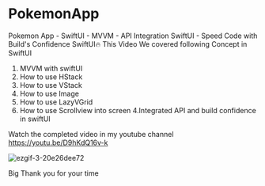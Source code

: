 # PokemonApp

Pokemon App - SwiftUI - MVVM - API Integration SwiftUI - Speed Code with Build's Confidence SwiftUI🔥
This Video We covered following Concept in SwiftUI 
1. MVVM with swiftUI
2. How to use HStack
3. How to use VStack
4. How to use Image
5. How to use LazyVGrid
6. How to use Scrollview into screen
4.Integrated API and build confidence in swiftUI

Watch the completed video in my youtube channel
https://youtu.be/D9hKdQ16v-k

![ezgif-3-20e26dee72](https://user-images.githubusercontent.com/30894437/187416325-f4074fdd-5ac3-4056-8dcd-c4f0e3fbb4dc.gif)


Big Thank you for your time
